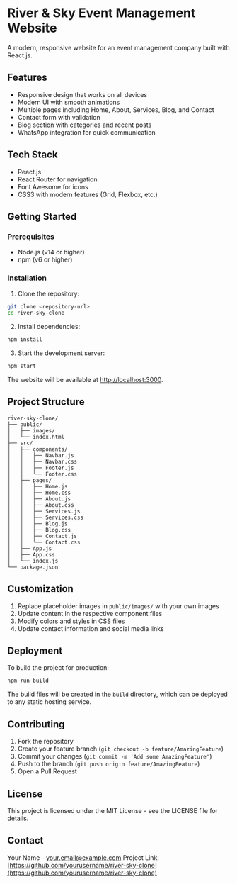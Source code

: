 # River & Sky Event Management Website

A modern, responsive website for an event management company built with React.js.

## Features

- Responsive design that works on all devices
- Modern UI with smooth animations
- Multiple pages including Home, About, Services, Blog, and Contact
- Contact form with validation
- Blog section with categories and recent posts
- WhatsApp integration for quick communication

## Tech Stack

- React.js
- React Router for navigation
- Font Awesome for icons
- CSS3 with modern features (Grid, Flexbox, etc.)

## Getting Started

### Prerequisites

- Node.js (v14 or higher)
- npm (v6 or higher)

### Installation

1. Clone the repository:
```bash
git clone <repository-url>
cd river-sky-clone
```

2. Install dependencies:
```bash
npm install
```

3. Start the development server:
```bash
npm start
```

The website will be available at [http://localhost:3000](http://localhost:3000).

## Project Structure

```
river-sky-clone/
├── public/
│   ├── images/
│   └── index.html
├── src/
│   ├── components/
│   │   ├── Navbar.js
│   │   ├── Navbar.css
│   │   ├── Footer.js
│   │   └── Footer.css
│   ├── pages/
│   │   ├── Home.js
│   │   ├── Home.css
│   │   ├── About.js
│   │   ├── About.css
│   │   ├── Services.js
│   │   ├── Services.css
│   │   ├── Blog.js
│   │   ├── Blog.css
│   │   ├── Contact.js
│   │   └── Contact.css
│   ├── App.js
│   ├── App.css
│   └── index.js
└── package.json
```

## Customization

1. Replace placeholder images in `public/images/` with your own images
2. Update content in the respective component files
3. Modify colors and styles in CSS files
4. Update contact information and social media links

## Deployment

To build the project for production:

```bash
npm run build
```

The build files will be created in the `build` directory, which can be deployed to any static hosting service.

## Contributing

1. Fork the repository
2. Create your feature branch (`git checkout -b feature/AmazingFeature`)
3. Commit your changes (`git commit -m 'Add some AmazingFeature'`)
4. Push to the branch (`git push origin feature/AmazingFeature`)
5. Open a Pull Request

## License

This project is licensed under the MIT License - see the LICENSE file for details.

## Contact

Your Name - your.email@example.com
Project Link: [https://github.com/yourusername/river-sky-clone](https://github.com/yourusername/river-sky-clone) 
